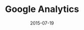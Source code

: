---
layout: site
title: "Google Analytics"
date: 2015-07-19
categories: [google]
version: 0.0.0
major: 0
minor: 0
patch: 0
slug: google-analytics
link: http://www.google.com/analytics/
submitter: lpolepeddi
permalink: /sites/:slug
---